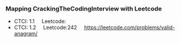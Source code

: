 ### Mapping CrackingTheCodingInterview with Leetcode

* CTCI: 1.1 &nbsp;&nbsp;&nbsp; Leetcode:    &nbsp;&nbsp;&nbsp; 
* CTCI: 1.2 &nbsp;&nbsp;&nbsp; Leetcode:242 &nbsp;&nbsp;&nbsp; https://leetcode.com/problems/valid-anagram/
